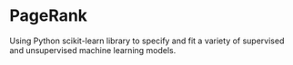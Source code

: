 # PageRank
Using  Python scikit-learn library to specify and fit a variety of supervised and unsupervised machine learning models.
